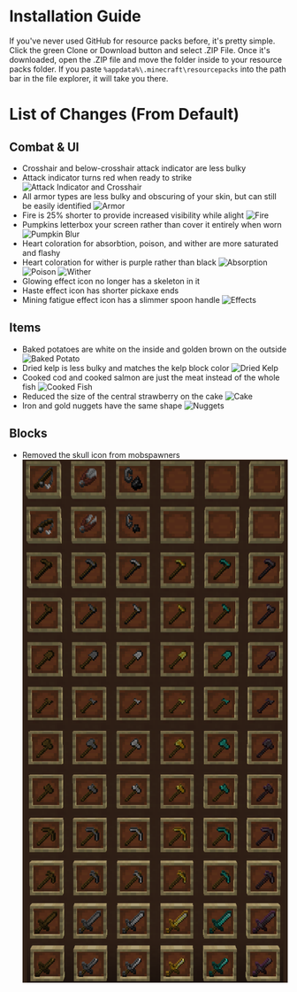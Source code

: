 # Installation Guide
If you've never used GitHub for resource packs before, it's pretty simple.
Click the green Clone or Download button and select .ZIP File.
Once it's downloaded, open the .ZIP file and move the folder inside to your resource packs folder. If you paste `%appdata%\.minecraft\resourcepacks` into the path bar in the file explorer, it will take you there.

# List of Changes (From Default)
## Combat & UI
- Crosshair and below-crosshair attack indicator are less bulky
- Attack indicator turns red when ready to strike
![Attack Indicator and Crosshair](https://github.com/gmferise/mycellium-resource-pack/blob/images/cap01.png?raw=true)
- All armor types are less bulky and obscuring of your skin, but can still be easily identified
![Armor](https://github.com/gmferise/mycellium-resource-pack/blob/images/cap02.png?raw=true)
- Fire is 25% shorter to provide increased visibility while alight
![Fire](https://github.com/gmferise/mycellium-resource-pack/blob/images/cap03.png?raw=true)
- Pumpkins letterbox your screen rather than cover it entirely when worn
![Pumpkin Blur](https://github.com/gmferise/mycellium-resource-pack/blob/images/cap04.png?raw=true)
- Heart coloration for absorbtion, poison, and wither are more saturated and flashy
- Heart coloration for wither is purple rather than black
![Absorption](https://github.com/gmferise/mycellium-resource-pack/blob/images/cap05.png?raw=true)
![Poison](https://github.com/gmferise/mycellium-resource-pack/blob/images/cap06.png?raw=true)
![Wither](https://github.com/gmferise/mycellium-resource-pack/blob/images/cap07.png?raw=true)
- Glowing effect icon no longer has a skeleton in it
- Haste effect icon has shorter pickaxe ends
- Mining fatigue effect icon has a slimmer spoon handle
![Effects](https://github.com/gmferise/mycellium-resource-pack/blob/images/cap08.png?raw=true)
## Items
- Baked potatoes are white on the inside and golden brown on the outside
![Baked Potato](https://github.com/gmferise/mycellium-resource-pack/blob/images/cap09.png?raw=true)
- Dried kelp is less bulky and matches the kelp block color
![Dried Kelp](https://github.com/gmferise/mycellium-resource-pack/blob/images/cap10.png?raw=true)
- Cooked cod and cooked salmon are just the meat instead of the whole fish
![Cooked Fish](https://github.com/gmferise/mycellium-resource-pack/blob/images/cap11.png?raw=true)
- Reduced the size of the central strawberry on the cake
![Cake](https://github.com/gmferise/mycellium-resource-pack/blob/images/cap12.png?raw=true)
- Iron and gold nuggets have the same shape
![Nuggets](https://github.com/gmferise/mycellium-resource-pack/blob/images/cap13.png?raw=true)
## Blocks
- Removed the skull icon from mobspawners
![Mobspawner](https://github.com/gmferise/mycellium-resource-pack/blob/images/cap14.png?raw=true)
